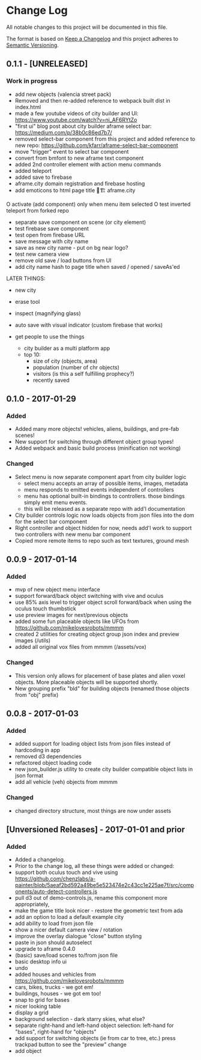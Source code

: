 # Change Log
All notable changes to this project will be documented in this file.

The format is based on [Keep a Changelog](http://keepachangelog.com/)
and this project adheres to [Semantic Versioning](http://semver.org/).


## 0.1.1 - [UNRELEASED]
### Work in progress
* add new objects (valencia street pack)
* Removed and then re-added reference to webpack built dist in index.html
* made a few youtube videos of city builder and UI: https://www.youtube.com/watch?v=ni_AF6RYtZo
* "first ui" blog post about city builder aframe select bar: https://medium.com/p/38b0c86ed7b7/
* removed select-bar component from this project and added reference to new repo: https://github.com/kfarr/aframe-select-bar-component
* move "trigger" event to select bar component
* convert from bmfont to new aframe text component
* added 2nd controller element with action menu commands
* added teleport
* added save to firebase
* aframe.city domain registration and firebase hosting
* add emoticons to html page title 🌆🏗️ aframe.city

O activate (add component) only when menu item selected
O test inverted teleport from forked repo
- separate save component on scene (or city element)
- test firebase save component
- test open from firebase URL
- save message with city name
- save as new city name - put on bg near logo?
- test new camera view
- remove old save / load buttons from UI
- add city name hash to page title when saved / opened / saveAs'ed

LATER THINGS:
- new city
- erase tool
- inspect (magnifying glass)
- auto save with visual indicator (custom firebase that works)

- get people to use the things
  - city builder as a multi platform app
  - top 10:
    - size of city (objects, area)
    - population (number of chr objects)
    - visitors (is this a self fulfilling prophecy?)
    - recently saved

## 0.1.0 - 2017-01-29
### Added
- Added many more objects! vehicles, aliens, buildings, and pre-fab scenes!
- New support for switching through different object group types!
- Added webpack and basic build process (minification not working)

### Changed
- Select menu is now separate component apart from city builder logic
  - select menu accepts an array of possible items, images, metadata
  - menu responds to emitted events independent of controllers
  - menu has optional built-in bindings to controllers. those bindings simply emit menu events.
  - this will be released as a separate repo with add'l documentation
- City builder controls logic now loads objects from json files into the dom for the select bar component
- Right controller and object hidden for now, needs add'l work to support two controllers with new menu bar component
- Copied more remote items to repo such as text textures, ground mesh

## 0.0.9 - 2017-01-14
### Added
- mvp of new object menu interface
- support forward/back object switching with vive and oculus
- use 85% axis level to trigger object scroll forward/back when using the oculus touch thumbstick
- use preview images for next/previous objects
- added some fun placeable objects like UFOs from https://github.com/mikelovesrobots/mmmm
- created 2 utilities for creating object group json index and preview images (/utils)
- added all original vox files from mmmm (/assets/vox)

### Changed
- This version only allows for placement of base plates and alien voxel objects. More placeable objects will be supported shortly.
- New grouping prefix "bld" for building objects (renamed those objects from "obj" prefix)

## 0.0.8 - 2017-01-03
### Added
- added support for loading object lists from json files instead of hardcoding in app
- removed d3 dependencies
- refactored object loading code
- new json_builder.js utility to create city builder compatible object lists in json format
- add all vehicle (veh) objects from mmmm

### Changed
- changed directory structure, most things are now under assets

## [Unversioned Releases] - 2017-01-01 and prior
### Added
- Added a changelog.
- Prior to the change log, all these things were added or changed:
- support both oculus touch and vive using https://github.com/chenzlabs/a-painter/blob/5aeaf2bd592a49be5e523474e2c43cc1e225ae7f/src/components/auto-detect-controllers.js
- pull d3 out of demo-controls.js, rename this component more appropriately,
- make the game title look nicer - restore the geometric text from ada
- add an option to load a default example city
- add ability to load from json file
- show a nicer default camera view / rotation
- improve the overlay dialogue "close" button styling
- paste in json should autoselect
- upgrade to aframe 0.4.0
- (basic) save/load scenes to/from json file
- basic desktop info ui
- undo
- added houses and vehicles from https://github.com/mikelovesrobots/mmmm
- cars, bikes, trucks - we got em!
- buildings, houses - we got em too!
- snap to grid for bases
- nicer looking table
- display a grid
- background selection - dark starry skies, what else?
- separate right-hand and left-hand object selection: left-hand for "bases", right-hand for "objects"
- add support for switching objects (ie from car to tree, etc.) press trackpad button to see the "preview" change
- add object
